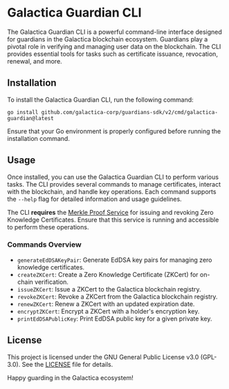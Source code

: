 # Galactica Guardian CLI

The Galactica Guardian CLI is a powerful command-line interface designed for guardians in the Galactica blockchain
ecosystem. Guardians play a pivotal role in verifying and managing user data on the blockchain. The CLI provides
essential tools for tasks such as certificate issuance, revocation, renewal, and more.

## Installation

To install the Galactica Guardian CLI, run the following command:

```shell
go install github.com/galactica-corp/guardians-sdk/v2/cmd/galactica-guardian@latest
```

Ensure that your Go environment is properly configured before running the installation command.

## Usage

Once installed, you can use the Galactica Guardian CLI to perform various tasks. The CLI provides several commands to
manage certificates, interact with the blockchain, and handle key operations. Each command supports the `--help` flag
for detailed information and usage guidelines.

The CLI **requires** the [Merkle Proof Service](https://github.com/Galactica-corp/merkle-proof-service) for issuing
and revoking Zero Knowledge Certificates. Ensure that this service is running and accessible to perform these operations.

### Commands Overview

* `generateEdDSAKeyPair`: Generate EdDSA key pairs for managing zero knowledge certificates.
* `createZKCert`: Create a Zero Knowledge Certificate (ZKCert) for on-chain verification.
* `issueZKCert`: Issue a ZKCert to the Galactica blockchain registry.
* `revokeZKCert`: Revoke a ZKCert from the Galactica blockchain registry.
* `renewZKCert`: Renew a ZKCert with an updated expiration date.
* `encryptZKCert`: Encrypt a ZKCert with a holder's encryption key.
* `printEdDSAPublicKey`: Print EdDSA public key for a given private key.

## License

This project is licensed under the GNU General Public License v3.0 (GPL-3.0). See the [LICENSE](LICENSE) file for
details.

Happy guarding in the Galactica ecosystem!
